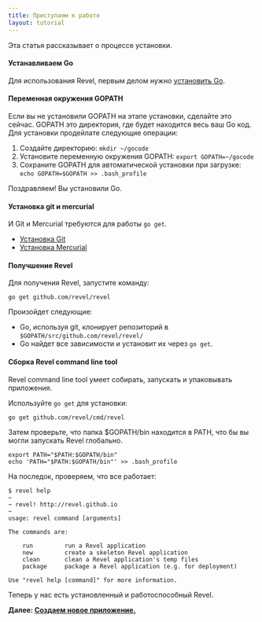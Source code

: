 ```yaml
---
title: Приступаем к работе
layout: tutorial
---
```


Эта статья рассказывает о процессе установки.

#### Устанавливаем Go

Для использования Revel, первым делом нужно [установить Go](http://golang.org/doc/install).

#### Переменная окружения GOPATH

Если вы не установили GOPATH на этапе установки, сделайте это сейчас. GOPATH
это директория, где будет находится весь ваш Go код.  Для установки продейлате следующие операции:

1. Создайте директорию: `mkdir ~/gocode`
2. Установите переменную окружения GOPATH: `export GOPATH=~/gocode`
3. Сохраните GOPATH для автоматической установки при загрузке: `echo GOPATH=$GOPATH >> .bash_profile`

Поздравляем! Вы установили Go.

#### Установка git и mercurial
И Git и Mercurial требуются для работы `go get`.

* [Установка Git](http://git-scm.com/book/en/Getting-Started-Installing-Git)
* [Установка Mercurial](http://mercurial.selenic.com/wiki/Download)

#### Получшение Revel
Для получения Revel, запустите команду:

	go get github.com/revel/revel

Произойдет следующие:
* Go, используя git, клонирует репозиторий в `$GOPATH/src/github.com/revel/revel/`
* Go найдет все зависимости и установит их через `go get`.


#### Сборка Revel command line tool

Revel command line tool умеет собирать, запускать и упаковывать приложения.

Используйте `go get` для установки:

	go get github.com/revel/cmd/revel

Затем проверьте, что папка $GOPATH/bin находится в PATH, что бы вы могли запускать Revel глобально.

	export PATH="$PATH:$GOPATH/bin"
	echo 'PATH="$PATH:$GOPATH/bin"' >> .bash_profile

На последок, проверяем, что все работает:

	$ revel help
	~
	~ revel! http://revel.github.io
	~
	usage: revel command [arguments]

	The commands are:

	    run         run a Revel application
	    new         create a skeleton Revel application
	    clean       clean a Revel application's temp files
	    package     package a Revel application (e.g. for deployment)

	Use "revel help [command]" for more information.

Теперь у нас есть установленный и работоспособный Revel.

**Далее: [Создаем новое приложение.](createapp.html)**
